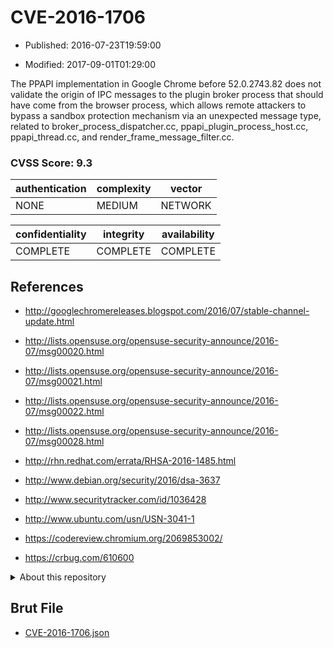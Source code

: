 # CVE-2016-1706

- Published: 2016-07-23T19:59:00

- Modified: 2017-09-01T01:29:00

The PPAPI implementation in Google Chrome before 52.0.2743.82 does not validate the origin of IPC messages to the plugin broker process that should have come from the browser process, which allows remote attackers to bypass a sandbox protection mechanism via an unexpected message type, related to broker_process_dispatcher.cc, ppapi_plugin_process_host.cc, ppapi_thread.cc, and render_frame_message_filter.cc.

### CVSS Score: **9.3**

| authentication | complexity | vector |
| --- | --- | --- |
| NONE | MEDIUM | NETWORK |

| confidentiality | integrity | availability |
| --- | --- | --- |
| COMPLETE | COMPLETE | COMPLETE |

## References

* http://googlechromereleases.blogspot.com/2016/07/stable-channel-update.html

* http://lists.opensuse.org/opensuse-security-announce/2016-07/msg00020.html

* http://lists.opensuse.org/opensuse-security-announce/2016-07/msg00021.html

* http://lists.opensuse.org/opensuse-security-announce/2016-07/msg00022.html

* http://lists.opensuse.org/opensuse-security-announce/2016-07/msg00028.html

* http://rhn.redhat.com/errata/RHSA-2016-1485.html

* http://www.debian.org/security/2016/dsa-3637

* http://www.securitytracker.com/id/1036428

* http://www.ubuntu.com/usn/USN-3041-1

* https://codereview.chromium.org/2069853002/

* https://crbug.com/610600

<details>
<summary>About this repository</summary> 

  This repository is part of the project [Live Hack CVE](https://github.com/Live-Hack-CVE). Main website can be found [www.live-hack.org](https://www.live-hack.org) 
  
  Made by [Sn0wAlice](https://github.com/Sn0wAlice) for the people that care about security and need to have a feed of the latest CVEs. Hope you enjoy it, don't forget to star the repo and follow me on [Twitter](https://twitter.com/Sn0wAlice) and [Github](https://github.com/Sn0wAlice). And that is my [personnal website](https://www.alice-snow.me/)

  - [Home Page](https://github.com/Live-Hack-CVE)
  - [Framework](https://github.com/Live-Hack-CVE/cve-framework)
  - [CVE database](https://github.com/Live-Hack-CVE/full_database)
  - [Changelog](https://github.com/Live-Hack-CVE/Changelog)
</details>

## Brut File

* [CVE-2016-1706.json](https://raw.githubusercontent.com/Live-Hack-CVE/full_database/main/cves/2016/CVE-2016-1706.json)

